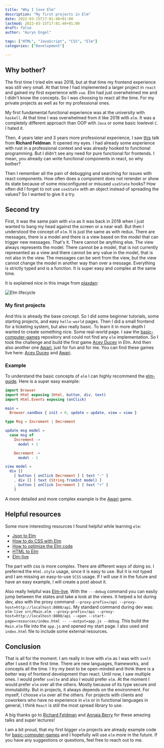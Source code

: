 ```yaml
---
title: "Why I love Elm"
description: "My first projects in Elm"
date: 2022-03-15T17:01:40+01:00
lastmod: 2022-03-15T17:01:40+01:00
draft: false
author: "Auryn Engel"

tags: ["HTML", "JavaScript", "CSS", "Elm"]
categories: ["Development"]

---
```

## Why bother?

The first time I tried elm was 2018, but at that time my frontend experience was still very small. At that time I had implemented a larger project in `react` and gained my first experience with `vue`. Elm had just overwhelmed me and I didn't know the concepts. So I was choosing to react all the time. For my private projects as well as for my professional ones.

My first fundamental functional experience was at the university with `haskell`. At that time I was overwhelmed from it like 2018 with `elm`. It was a completely different approach than OOP with `Java` or some basic lowlevel `C`. I hated it.

Then, 4 years later and 3 years more professional experience, I saw [this](https://www.youtube.com/watch?v=3n17wHe5wEw) talk from **Richard Feldman**. It opened my eyes. I had already some experience with rust in a professional context and was already hooked to functional programming. But I didn't see any need for pure functional for frontends. I mean, you already can write functional components in react, so why bother?

Then I remember all the pain of debugging and searching for issues with react components. How often does a component does not rerender or show its state because of some misconfigured or misused `useState` hooks? How often did I forget to not use `useState` with an object instead of spreading the values? So I wanted to give it a try.

## Second try

First, it was the same pain with `elm` as it was back in 2018 when I just wanted to bang my head against the screen or a near wall. But then I understood the concept of `elm`. It is just the same as with redux. There are messages, there is a model and there is a view based on the model that can trigger new messages. That's it. There cannot be anything else. The view always represents the model. There cannot be a model, that is not currently represented as a view and there cannot be any value in the model, that is not also in the view. The messages can be sent from the view, but the view cannot change the model in another way than over a message. Everything is strictly typed and is a function. It is super easy and complex at the same time.

It is explained nice in this image from [plaxdan](https://github.com/plaxdan/elm-lifecycle/blob/master/README.md):

![Elm lifecycle](/img/elm/elm-lifecycle.png)

### My first projects

And this is already the base concept. So I did some beginner tutorials, some starting projects, and easy `hello-world` pages. Then I did a small frontend for a ticketing system, but also really basic. To learn it in more depth I wanted to create something nice. Some real-world page. I saw the [basic-computer-games](https://github.com/coding-horror/basic-computer-games) repository and could not find any `elm` implementation. So I took the challenge and build the first game [Acey Ducey](https://github.com/coding-horror/basic-computer-games/tree/main/00_Alternate_Languages/01_Acey_Ducey/elm) in Elm. And then also another one [Awari](https://github.com/coding-horror/basic-computer-games/tree/main/00_Alternate_Languages/04_Awari), just for fun and for me. You can find these games live here: [Acey Ducey](https://auryn31.github.io/01_Acey_Ducey/) and [Awari](https://auryn31.github.io/04_Awari/).

### Example

To understand the basic concepts of `elm` I can highly recommend the [elm-guide](https://guide.elm-lang.org/). Here is a super easy example:

```elm
import Browser
import Html exposing (Html, button, div, text)
import Html.Events exposing (onClick)

main =
  Browser.sandbox { init = 0, update = update, view = view }

type Msg = Increment | Decrement

update msg model =
  case msg of
    Increment ->
      model + 1

    Decrement ->
      model - 1

view model =
  div []
    [ button [ onClick Decrement ] [ text "-" ]
    , div [] [ text (String.fromInt model) ]
    , button [ onClick Increment ] [ text "+" ]
    ]
```

A more detailed and more complex example is the [Awari](https://github.com/auryn31/01_Acey_Ducey/blob/main/src/Main.elm) game.

## Helpful resources

Some more interesting resources I found helpful while learning `elm`:

- [Json to Elm](https://noredink.github.io/json-to-elm/)
- [How to do CSS with Elm](https://elmprogramming.com/model-view-update-part-2.html)
- [How to optimize the Elm code](https://github.com/elm/compiler/blob/master/hints/optimize.md)
- [HTML to Elm](https://mbylstra.github.io/html-to-elm/)
- [Elm-live](https://www.elm-live.com/)

The part with css is more complex. There are different ways of doing so. I preferred the `Html.style` usage, since it is easy to use. But it is not typed and I am missing an easy-to-use `SCSS` usage. If I will use it in the future and have an easy example, I will create a post about it.

Also really helpful was [Elm-live](https://www.elm-live.com/). With the `---debug` command you can easily jump between the states and take a look at the views. It helped a lot during dev, also with the proxy command `--proxy-prefix=/api --proxy-host=http://localhost:8080/api`. My standard command during dev was: `elm-live src/Main.elm --proxy-prefix=/api --proxy-host=http://localhost:8080/api --open --start-page=resources/index.html -- --output=app.js --debug`. This build the `Main.elm` file into the `app.js` and opened my start page. I also used and `index.html` file to include some external resources.

## Conclusion

That is all for the moment. I am really in love with `elm` as I was with `svelt` after I used it the first time. There are new languages, frameworks, and concepts all the time. I try my best to be open-minded and think there is a better way of frontend development than react. Until now, I saw multiple ones. I would prefer `svelte` and also I would prefer `elm`. At the moment I would prefer `elm` over all the others. Mostly because of its type secure and immutability. But in projects, it always depends on the environment. For myself, I choose `elm` over all the others. For projects with clients and coworkers who have no experience in `elm` or in functional languages in general, I think `React` is still the most spread library to use.

A big thanks go to [Richard Feldman](https://www.youtube.com/watch?v=3n17wHe5wEw) and [Annaia Berry](https://www.youtube.com/watch?v=RFrKffrKCeU) for these amazing talks and super lectures!

I am a bit proud, that my first bigger `elm` projects are already example code for [basic-computer-games](https://github.com/coding-horror/basic-computer-games) and I hopefully will use `elm` more in the future. If you have any suggestions or questions, feel free to reach out to me.
